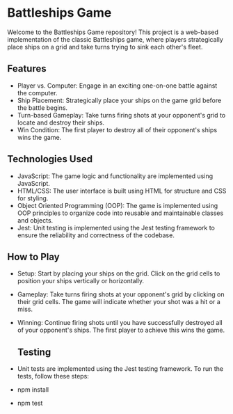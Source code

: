 # Battleships Game
Welcome to the Battleships Game repository! This project is a web-based implementation of the classic Battleships game, where players strategically place ships on a grid and take turns trying to sink each other's fleet.

## Features
- Player vs. Computer: Engage in an exciting one-on-one battle against the computer.
- Ship Placement: Strategically place your ships on the game grid before the battle begins.
- Turn-based Gameplay: Take turns firing shots at your opponent's grid to locate and destroy their ships.
- Win Condition: The first player to destroy all of their opponent's ships wins the game.
## Technologies Used

- JavaScript: The game logic and functionality are implemented using JavaScript.
- HTML/CSS: The user interface is built using HTML for structure and CSS for styling.
- Object Oriented Programming (OOP): The game is implemented using OOP principles to organize code into reusable and maintainable classes and objects.
- Jest: Unit testing is implemented using the Jest testing framework to ensure the reliability and correctness of the codebase.

## How to Play
- Setup: Start by placing your ships on the grid. Click on the grid cells to position your ships vertically or horizontally.
- Gameplay: Take turns firing shots at your opponent's grid by clicking on their grid cells. The game will indicate whether your shot was a hit or a miss.
- Winning: Continue firing shots until you have successfully destroyed all of your opponent's ships. The first player to achieve this wins the game.

  ## Testing
- Unit tests are implemented using the Jest testing framework. To run the tests, follow these steps:
- npm install
- npm test



